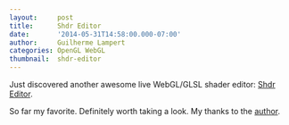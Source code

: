 ```yaml
---
layout:     post
title:      Shdr Editor
date:       '2014-05-31T14:58:00.000-07:00'
author:     Guilherme Lampert
categories: OpenGL WebGL
thumbnail:  shdr-editor
---
```


Just discovered another awesome live WebGL/GLSL shader editor: [Shdr Editor](http://shdr.bkcore.com/).

So far my favorite. Definitely worth taking a look. My thanks to the [author](http://bkcore.com/blog/3d/shdr-online-glsl-shader-editor-viewer-validator.html).

